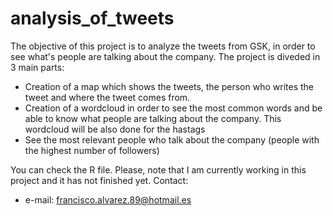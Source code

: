 # analysis_of_tweets
The objective of this project is to analyze the tweets from GSK, in order to see what's people are talking about the company.
The project is diveded in 3 main parts:
- Creation of a map which shows the tweets, the person who writes the tweet and where the tweet comes from.
- Creation of a wordcloud in order to see the most common words and be able to know what people are talking about the company. This wordcloud will be also done for the hastags
- See the most relevant people who talk about the company (people with the highest number of followers)

You can check the R file. Please, note that I am currently working in this project and it has not finished yet.
Contact:
- e-mail: francisco.alvarez.89@hotmail.es
